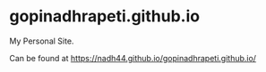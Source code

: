 # gopinadhrapeti.github.io
My Personal Site.

Can be found at https://nadh44.github.io/gopinadhrapeti.github.io/
